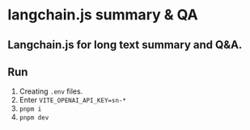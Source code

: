 # langchain.js summary & QA

## Langchain.js for long text summary and Q&A.

## Run

1. Creating `.env` files.
2. Enter `VITE_OPENAI_API_KEY=sn-*`
3. `pnpm i`
4. `pnpm dev`
